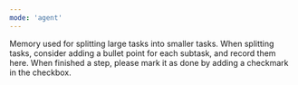 ```yaml
---
mode: 'agent'
---
```

Memory used for splitting large tasks into smaller tasks.
When splitting tasks, 
consider adding a bullet point for each subtask,
and record them here.
When finished a step, 
please mark it as done by adding a checkmark in the checkbox.
